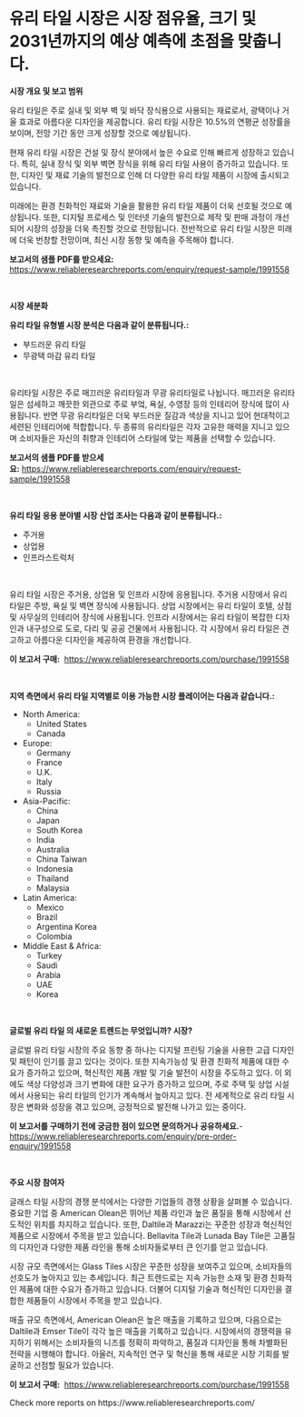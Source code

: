 <p><h1>유리 타일 시장은 시장 점유율, 크기 및 2031년까지의 예상 예측에 초점을 맞춥니다.</h1></p><p><strong>시장 개요 및 보고 범위</strong></p>
<p><p>유리 타일은 주로 실내 및 외부 벽 및 바닥 장식용으로 사용되는 재료로서, 광택이나 거울 효과로 아름다운 디자인을 제공합니다. 유리 타일 시장은 10.5%의 연평균 성장률을 보이며, 전망 기간 동안 크게 성장할 것으로 예상됩니다. </p><p>현재 유리 타일 시장은 건설 및 장식 분야에서 높은 수요로 인해 빠르게 성장하고 있습니다. 특히, 실내 장식 및 외부 벽면 장식을 위해 유리 타일 사용이 증가하고 있습니다. 또한, 디자인 및 재료 기술의 발전으로 인해 더 다양한 유리 타일 제품이 시장에 출시되고 있습니다.</p><p>미래에는 환경 친화적인 재료와 기술을 활용한 유리 타일 제품이 더욱 선호될 것으로 예상됩니다. 또한, 디지털 프로세스 및 인터넷 기술의 발전으로 제작 및 판매 과정이 개선되어 시장의 성장을 더욱 촉진할 것으로 전망됩니다. 전반적으로 유리 타일 시장은 미래에 더욱 번창할 전망이며, 최신 시장 동향 및 예측을 주목해야 합니다.</p></p>
<p><strong>보고서의 샘플 PDF를 받으세요:</strong> <a href="https://www.reliableresearchreports.com/enquiry/request-sample/1991558">https://www.reliableresearchreports.com/enquiry/request-sample/1991558</a></p>
<p>&nbsp;</p>
<p><strong>시장 세분화</strong></p>
<p><strong>유리 타일 유형별 시장 분석은 다음과 같이 분류됩니다.:</strong></p>
<p><ul><li>부드러운 유리 타일</li><li>무광택 마감 유리 타일</li></ul></p>
<p>&nbsp;</p>
<p><p>유리타일 시장은 주로 매끄러운 유리타일과 무광 유리타일로 나뉩니다. 매끄러운 유리타일은 섬세하고 깨끗한 외관으로 주로 부엌, 욕실, 수영장 등의 인테리어 장식에 많이 사용됩니다. 반면 무광 유리타일은 더욱 부드러운 질감과 색상을 지니고 있어 현대적이고 세련된 인테리어에 적합합니다. 두 종류의 유리타일은 각자 고유한 매력을 지니고 있으며 소비자들은 자신의 취향과 인테리어 스타일에 맞는 제품을 선택할 수 있습니다.</p></p>
<p><strong>보고서의 샘플 PDF를 받으세요:</strong>&nbsp;<a href="https://www.reliableresearchreports.com/enquiry/request-sample/1991558">https://www.reliableresearchreports.com/enquiry/request-sample/1991558</a></p>
<p>&nbsp;</p>
<p><strong> 유리 타일 응용 분야별 시장 산업 조사는 다음과 같이 분류됩니다.:</strong></p>
<p><ul><li>주거용</li><li>상업용</li><li>인프라스트럭처</li></ul></p>
<p>&nbsp;</p>
<p><p>유리 타일 시장은 주거용, 상업용 및 인프라 시장에 응용됩니다. 주거용 시장에서 유리 타일은 주방, 욕실 및 벽면 장식에 사용됩니다. 상업 시장에서는 유리 타일이 호텔, 상점 및 사무실의 인테리어 장식에 사용됩니다. 인프라 시장에서는 유리 타일이 복잡한 디자인과 내구성으로 도로, 다리 및 공공 건물에서 사용됩니다. 각 시장에서 유리 타일은 견고하고 아름다운 디자인을 제공하여 환경을 개선합니다.</p></p>
<p><strong>이 보고서 구매:</strong>&nbsp; <a href="https://www.reliableresearchreports.com/purchase/1991558">https://www.reliableresearchreports.com/purchase/1991558</a></p>
<p>&nbsp;</p>
<p><strong>지역 측면에서 유리 타일 지역별로 이용 가능한 시장 플레이어는 다음과 같습니다.:</strong></p>
<p><ul>
    <li>
        North America:
        <ul>
            <li>United States</li>
            <li>Canada</li>
        </ul>
    </li>
    <li>
        Europe:
        <ul>
            <li>Germany</li>
            <li>France</li>
            <li>U.K.</li>
            <li>Italy</li>
            <li>Russia</li>
        </ul>
    </li>
    <li>
        Asia-Pacific:
        <ul>
            <li>China</li>
            <li>Japan</li>
            <li>South Korea</li>
            <li>India</li>
            <li>Australia</li>
            <li>China Taiwan</li>
            <li>Indonesia</li>
            <li>Thailand</li>
            <li>Malaysia</li>
        </ul>
    </li>
    <li>
        Latin America:
        <ul>
            <li>Mexico</li>
            <li>Brazil</li>
            <li>Argentina Korea</li>
            <li>Colombia</li>
        </ul>
    </li>
    <li>
        Middle East & Africa:
        <ul>
            <li>Turkey</li>
            <li>Saudi</li>
            <li>Arabia</li>
            <li>UAE</li>
            <li>Korea</li>
        </ul>
    </li>
    </ul></p>
<p>&nbsp;</p>
<p><strong>글로벌 유리 타일 의 새로운 트렌드는 무엇입니까? 시장?</strong></p>
<p><p>글로벌 유리 타일 시장의 주요 동향 중 하나는 디지털 프린팅 기술을 사용한 고급 디자인 및 패턴이 인기를 끌고 있다는 것이다. 또한 지속가능성 및 환경 친화적 제품에 대한 수요가 증가하고 있으며, 혁신적인 제품 개발 및 기술 발전이 시장을 주도하고 있다. 이 외에도 색상 다양성과 크기 변화에 대한 요구가 증가하고 있으며, 주로 주택 및 상업 시설에서 사용되는 유리 타일의 인기가 계속해서 높아지고 있다. 전 세계적으로 유리 타일 시장은 변화와 성장을 겪고 있으며, 긍정적으로 발전해 나가고 있는 중이다.</p></p>
<p><strong>이 보고서를 구매하기 전에 궁금한 점이 있으면 문의하거나 공유하세요.</strong>- <a href="https://www.reliableresearchreports.com/enquiry/pre-order-enquiry/1991558">https://www.reliableresearchreports.com/enquiry/pre-order-enquiry/1991558</a></p>
<p>&nbsp;</p>
<p><strong>주요 시장 참여자</strong></p>
<p><p>글래스 타일 시장의 경쟁 분석에서는 다양한 기업들의 경쟁 상황을 살펴볼 수 있습니다. 중요한 기업 중 American Olean은 뛰어난 제품 라인과 높은 품질을 통해 시장에서 선도적인 위치를 차지하고 있습니다. 또한, Daltile과 Marazzi는 꾸준한 성장과 혁신적인 제품으로 시장에서 주목을 받고 있습니다. Bellavita Tile과 Lunada Bay Tile은 고품질의 디자인과 다양한 제품 라인을 통해 소비자들로부터 큰 인기를 얻고 있습니다.</p><p>시장 규모 측면에서는 Glass Tiles 시장은 꾸준한 성장을 보여주고 있으며, 소비자들의 선호도가 높아지고 있는 추세입니다. 최근 트렌드로는 지속 가능한 소재 및 환경 친화적인 제품에 대한 수요가 증가하고 있습니다. 더불어 디지털 기술과 혁신적인 디자인을 결합한 제품들이 시장에서 주목을 받고 있습니다.</p><p>매출 규모 측면에서, American Olean은 높은 매출을 기록하고 있으며, 다음으로는 Daltile과 Emser Tile이 각각 높은 매출을 기록하고 있습니다. 시장에서의 경쟁력을 유지하기 위해서는 소비자들의 니즈를 정확히 파악하고, 품질과 디자인을 통해 차별화된 전략을 시행해야 합니다. 아울러, 지속적인 연구 및 혁신을 통해 새로운 시장 기회를 발굴하고 선점할 필요가 있습니다.</p></p>
<p><strong>이 보고서 구매:</strong>&nbsp;&nbsp;<a href="https://www.reliableresearchreports.com/purchase/1991558">https://www.reliableresearchreports.com/purchase/1991558</a></p>
<p>Check more reports on https://www.reliableresearchreports.com/</p>
